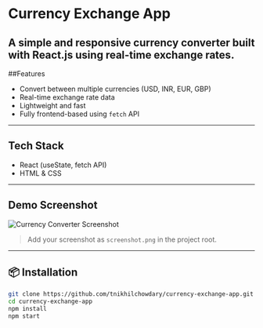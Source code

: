 #  Currency Exchange App

A simple and responsive currency converter built with **React.js** using real-time exchange rates.
---

##Features

-  Convert between multiple currencies (USD, INR, EUR, GBP)
-  Real-time exchange rate data
-  Lightweight and fast
- Fully frontend-based using `fetch` API

---

## Tech Stack

- React (useState, fetch API)
- HTML & CSS


---

## Demo Screenshot

![Currency Converter Screenshot](.src/screenshot.png)

> Add your screenshot as `screenshot.png` in the project root.

---

## 📦 Installation

```bash
git clone https://github.com/tnikhilchowdary/currency-exchange-app.git
cd currency-exchange-app
npm install
npm start

